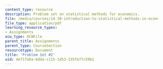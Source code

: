 ```yaml
---
content_type: resource
description: Problem set on statistical methods for economics.
file: /media/courses/14-30-introduction-to-statistical-methods-in-economics-spring-2009/4e71faba6ddac1151d53135fe77c59b1_MIT14_30s09_pset02.pdf
file_type: application/pdf
learning_resource_types:
- Assignments
ocw_type: OCWFile
parent_title: Assignments
parent_type: CourseSection
resourcetype: Document
title: 'Problem Set #2'
uid: 4e71faba-6dda-c115-1d53-135fe77c59b1
---
```

